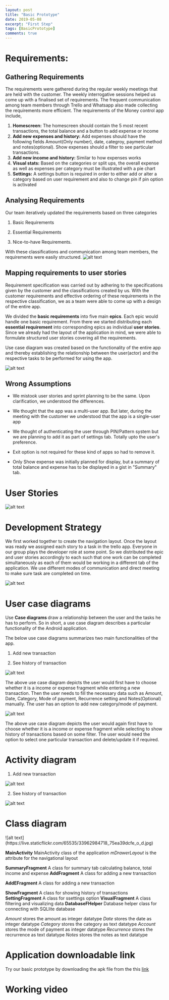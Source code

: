 ```yaml
---
layout: post
title: "Basic Prototype"
date: 2019-05-08
excerpt: "First Step"
tags: [BasicPrototype]
comments: true
---
```


<h1><b>Requirements:</b></h1>

<h2><b>Gathering Requirements</b></h2>

The requirements were gathered during the regular weekly meetings that are held with the customer. The weekly interrogative sessions helped us come up with a finalised set of requirements. The frequent communication among team members through Trello and Whatsapp also made collecting the requirements more efficient. The requirements of the Money control app include, 

1. <b>Homescreen:</b> The homescreen should contain the 5 most recent transactions, the total balance and a button to add expense or income
2. <b>Add new expenses and history:</b> Add expenses should have the following fields Amount(Only number), date, categroy, payment method and notes(optional). Show expenses should a filter to see particular transactions. 
3. <b>Add new income and history: </b>Similar to how expenses works  
4. <b>Visual stats:</b> Based on the categories or split ups, the overall expense as well as expenses per category must be illustrated with a pie chart
5. <b>Settings:</b> A settings button is required in order to either add or alter a category based on user requirement and also to change pin if pin option is activated 

<h2><b>Analysing Requirements </b></h2>
Our team iteratively updated the requirements based on three categories

1. Basic Requirements

2. Essential Requirements

3. Nice-to-have Requirements.

With these classifications and communication among team members, the requirements were easily structured.
![alt text](https://live.staticflickr.com/65535/40860253673_b4fa32ac0e_o_d.png)



<h2><b>Mapping requirements to user stories</b></h2>

Requirement specification was carried out by adhering to the specifications given by the customer and the classifications created by us. With the customer requirements and effective ordering of these requirements in the respective classification, we as a team were able to come up with a design of the entire app.

We divided the <b>basic requirements</b> into five main <b>epics</b>. Each epic would handle one basic requirement. From there we started distributing each <b>essential requirement</b> into corresponding epics as individual <b>user stories</b>. Since we already had the layout of the application in mind, we were able to formulate  structured user stories covering all the requirements. 

Use case diagram was created based on the functionality of the entire app and thereby establishing the relationship between the user(actor) and the respective tasks to be performed for using the app.

![alt text](https://live.staticflickr.com/65535/47826600791_69d454a2e3_o_d.png)

<h2><b>Wrong Assumptions</b></h2>

* We mistook user stories and sprint planning to be the same. Upon clarification, we understood the differences.

* We thought that the app was a multi-user app. But later, during the meeting with the customer we understood that the app is a single-user app

* We thought of authenticating the user through PIN/Pattern system but we are planning to add it as part of settings tab.
Totally upto the user's preference.

* Exit option is not required for these kind of apps so had to remove it.

* Only Show expense was initially planned for display, but a summary of total balance and expense has to be displayed in a gist in "Summary" tab.

<h1><b>User Stories</b></h1>

![alt text](https://live.staticflickr.com/65535/32882809907_f690cd58f1_o_d.png)

<h1><b>Development Strategy</b></h1>

We first worked together to create the navigation layout. Once the layout was ready we assigned each story to a task in the trello app. Everyone in our group plays the developer role at some point. So we distributed the epic and user stories accordingly to each such that one work can be completed simultaneously as each of them would be working in a different tab of the application. We use different modes of communication and direct meeting to make sure task are completed on time. 

![alt text](https://live.staticflickr.com/65535/47051811244_98fa994796_o_d.png)

<h1><b>User case diagrams</b></h1>

Use <b>Case diagrams </b> draw a relationship between the user and the tasks he has to perform. So in short, a use case diagram describes a particular functionality of the Android application.

The below use case diagrams summarizes two main functionalities of the app.

1. Add new transaction

2. See history of transaction 

![alt text](https://live.staticflickr.com/65535/32897351727_d978b06ca8_o_d.png)



The above use case diagram depicts the user would first have to choose whether it is a income or expense fragment while entering a new transaction. Then the user needs to fill the necessary data such as Amount, Date, Category, Mode of payment, Recurrence setting and Notes(Optional) manually. The user has an option to add new category/mode of payment. 

![alt text](https://live.staticflickr.com/65535/47841287191_46ae6d3023_o_d.png)



The above use case diagram depicts the user would again first have to choose whether it is a income or expense fragment while selecting to show history of transactions based on some filter. The user would need the option to select one particular transaction and delete/update it if required. 

<h1><b>Activity diagram</b></h1>

1. Add new transaction

![alt text](https://live.staticflickr.com/65535/47052121444_90412e8332_o_d.png)

2. See history of transaction 

![alt text](https://live.staticflickr.com/65535/33964346508_073f6dfcdc_o_d.png)

<h1><b>Class diagram</b></h1>
![alt text](https://live.staticflickr.com/65535/33962984718_75ea39dcfe_o_d.jpg)

<b>MainActivity</b> 
MainActivity class of the application 
<i>mDrawerLayout</i> is the attribute for the navigational layout 

<b>SummaryFragment</b> 
A class for summary tab calculating balance, total income and expense
<b>AddFragment</b> 
A class for adding a new transaction 

<b>AddEFragment</b> 
A class for adding a new transaction 

<b>ShowFragment</b> 
A class for showing history of transactions 
<b>SettingFragment</b> 
A class for ssettings option 
<b>VisualFragment</b> 
A class filtering and visualizing data 
<b>DatabaseFHelper</b> 
Database helper class for connecting with SQLlite database 

<i>Amount</i> stores the amount as integer datatype
<i>Date</i> stores the date as integer datatype
<i>Category</i> stores the category as text datatype
<i>Account</i> stores the mode of payment as integer datatype
<i>Recurrence</i> stores the recrurrence as text datatype
<i>Notes</i> stores the notes as text datatype






<h1><b>Application downloadable link</b></h1>
Try our basic prototype by downloading the apk file from the this <a href="https://drive.google.com/open?id=1dN3uyRw_9YVxAXwLlNfYZvfXyz7lj7kF">link</a>

<h1><b>Working video</b></h1>

<!--[alt text](https://www.flickr.com/video_download.gne?id=32822689097)
<h1>App downloadable link </h1>-->













